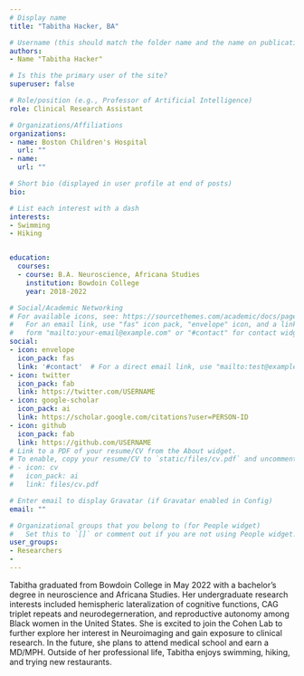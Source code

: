 ```yaml
---
# Display name
title: "Tabitha Hacker, BA"

# Username (this should match the folder name and the name on publications)
authors:
- Name "Tabitha Hacker"

# Is this the primary user of the site?
superuser: false

# Role/position (e.g., Professor of Artificial Intelligence)
role: Clinical Research Assistant

# Organizations/Affiliations
organizations:
- name: Boston Children's Hospital
  url: ""
- name:
  url: ""

# Short bio (displayed in user profile at end of posts)
bio:

# List each interest with a dash
interests:
- Swimming
- Hiking


education:
  courses:
  - course: B.A. Neuroscience, Africana Studies
    institution: Bowdoin College
    year: 2018-2022

# Social/Academic Networking
# For available icons, see: https://sourcethemes.com/academic/docs/page-builder/#icons
#   For an email link, use "fas" icon pack, "envelope" icon, and a link in the
#   form "mailto:your-email@example.com" or "#contact" for contact widget.
social:
- icon: envelope
  icon_pack: fas
  link: '#contact'  # For a direct email link, use "mailto:test@example.org".
- icon: twitter
  icon_pack: fab
  link: https://twitter.com/USERNAME
- icon: google-scholar
  icon_pack: ai
  link: https://scholar.google.com/citations?user=PERSON-ID
- icon: github
  icon_pack: fab
  link: https://github.com/USERNAME
# Link to a PDF of your resume/CV from the About widget.
# To enable, copy your resume/CV to `static/files/cv.pdf` and uncomment the lines below.
# - icon: cv
#   icon_pack: ai
#   link: files/cv.pdf

# Enter email to display Gravatar (if Gravatar enabled in Config)
email: ""

# Organizational groups that you belong to (for People widget)
#   Set this to `[]` or comment out if you are not using People widget.
user_groups:
- Researchers
-
---
```


Tabitha graduated from Bowdoin College in May 2022 with a bachelor’s degree in neuroscience and Africana Studies. Her undergraduate research interests included hemispheric lateralization of cognitive functions, CAG triplet repeats and neurodegerneration, and reproductive autonomy among Black women in the United States. She is excited to join the Cohen Lab to further explore her interest in Neuroimaging and gain exposure to clinical research. In the future, she plans to attend medical school and earn a MD/MPH. Outside of her professional life, Tabitha enjoys swimming, hiking, and trying new restaurants.
